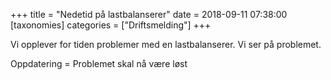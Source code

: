 +++
title = "Nedetid på lastbalanserer"
date = 2018-09-11 07:38:00
[taxonomies]
categories = ["Driftsmelding"] 
+++

Vi opplever for tiden problemer med en lastbalanserer. Vi ser på problemet.


Oppdatering = Problemet skal nå være løst
